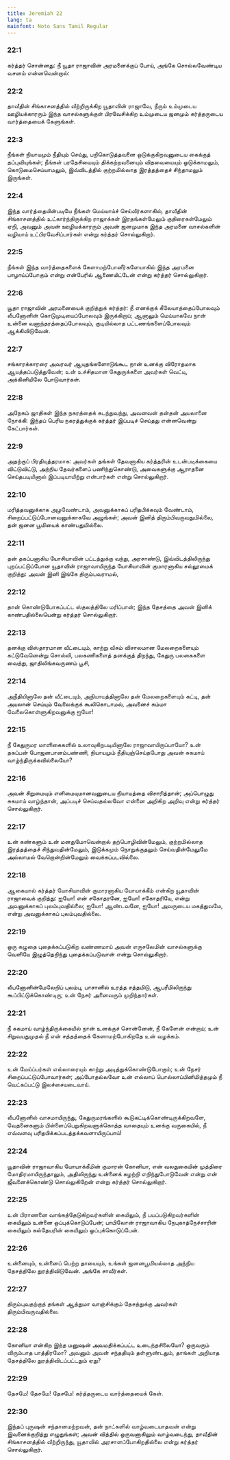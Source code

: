 ```yaml
---
title: Jeremiah 22
lang: ta
mainfont: Noto Sans Tamil Regular
---
```


###  22:1

கர்த்தர் சொன்னது: நீ யூதா ராஜாவின் அரமனைக்குப் போய், அங்கே சொல்லவேண்டிய வசனம் என்னவென்றால்:

###  22:2

தாவீதின் சிங்காசனத்தில் வீற்றிருக்கிற யூதாவின் ராஜாவே, நீரும் உம்முடைய ஊழியக்காரரும் இந்த வாசல்களுக்குள் பிரவேசிக்கிற உம்முடைய ஜனமும் கர்த்தருடைய வார்த்தையைக் கேளுங்கள்.

###  22:3

நீங்கள் நியாயமும் நீதியும் செய்து, பறிகொடுத்தவனை ஒடுக்குகிறவனுடைய கைக்குத் தப்புவியுங்கள்; நீங்கள் பரதேசியையும் திக்கற்றவனையும் விதவையையும் ஒடுக்காமலும், கொடுமைசெய்யாமலும், இவ்விடத்தில் குற்றமில்லாத இரத்தத்தைச் சிந்தாமலும் இருங்கள்.

###  22:4

இந்த வார்த்தையின்படியே நீங்கள் மெய்யாய்ச் செய்வீர்களாகில், தாவீதின் சிங்காசனத்தில் உட்கார்ந்திருக்கிற ராஜாக்கள் இரதங்கள்மேலும் குதிரைகள்மேலும் ஏறி, அவனும் அவன் ஊழியக்காரரும் அவன் ஜனமுமாக இந்த அரமனை வாசல்களின் வழியாய் உட்பிரவேசிப்பார்கள் என்று கர்த்தர் சொல்லுகிறார்.

###  22:5

நீங்கள் இந்த வார்த்தைகளைக் கேளாமற்போனீர்களேயாகில் இந்த அரமனை பாழாய்ப்போகும் என்று என்பேரில் ஆணையிட்டேன் என்று கர்த்தர் சொல்லுகிறார்.

###  22:6

யூதா ராஜாவின் அரமனையைக் குறித்துக் கர்த்தர்: நீ எனக்குக் கீலேயாத்தைப்போலவும் லீபனோனின் கொடுமுடியைப்போலவும் இருக்கிறாய்; ஆனாலும் மெய்யாகவே நான் உன்னை வனாந்தரத்தைப்போலவும், குடியில்லாத பட்டணங்களைப்போலவும் ஆக்கிவிடுவேன்.

###  22:7

சங்காரக்காரரை அவரவர் ஆயுதங்களோடுங்கூட நான் உனக்கு விரோதமாக ஆயத்தப்படுத்துவேன்; உன் உச்சிதமான கேதுருக்களை அவர்கள் வெட்டி, அக்கினியிலே போடுவார்கள்.

###  22:8

அநேகம் ஜாதிகள் இந்த நகரத்தைக் கடந்துவந்து, அவனவன் தன்தன் அயலானை நோக்கி: இந்தப் பெரிய நகரத்துக்குக் கர்த்தர் இப்படிச் செய்தது என்னவென்று கேட்பார்கள்.

###  22:9

அதற்குப் பிரதியுத்தரமாக: அவர்கள் தங்கள் தேவனாகிய கர்த்தரின் உடன்படிக்கையை விட்டுவிட்டு, அந்நிய தேவர்களைப் பணிந்துகொண்டு, அவைகளுக்கு ஆராதனை செய்தபடியினால் இப்படியாயிற்று என்பார்கள் என்று சொல்லுகிறார்.

###  22:10

மரித்தவனுக்காக அழவேண்டாம், அவனுக்காகப் பரிதபிக்கவும் வேண்டாம், சிறைப்பட்டுப்போனவனுக்காகவே அழுங்கள்; அவன் இனித் திரும்பிவருவதுமில்லை, தன் ஜனன பூமியைக் காண்பதுமில்லை.

###  22:11

தன் தகப்பனாகிய யோசியாவின் பட்டத்துக்கு வந்து, அரசாண்டு, இவ்விடத்திலிருந்து புறப்பட்டுப்போன யூதாவின் ராஜாவாயிருந்த யோசியாவின் குமாரனாகிய சல்லூமைக் குறித்து: அவன் இனி இங்கே திரும்பவராமல்,

###  22:12

தான் கொண்டுபோகப்பட்ட ஸ்தலத்திலே மரிப்பான்; இந்த தேசத்தை அவன் இனிக் காண்பதில்லையென்று கர்த்தர் சொல்லுகிறார்.

###  22:13

தனக்கு விஸ்தாரமான வீட்டையும், காற்று வீசும் விசாலமான மேலறைகளையும் கட்டுவேனென்று சொல்லி, பலகணிகளைத் தனக்குத் திறந்து, கேதுரு பலகைகளை வைத்து, ஜாதிலிங்கவருணம் பூசி,

###  22:14

அநீதியினாலே தன் வீட்டையும், அநியாயத்தினாலே தன் மேலறைகளையும் கட்டி, தன் அயலான் செய்யும் வேலைக்குக் கூலிகொடாமல், அவனைச் சும்மா வேலைகொள்ளுகிறவனுக்கு ஐயோ!

###  22:15

நீ கேதுருமர மாளிகைகளில் உலாவுகிறபடியினாலே ராஜாவாயிருப்பாயோ? உன் தகப்பன் போஜனபானம்பண்ணி, நியாயமும் நீதியுஞ்செய்தபோது அவன் சுகமாய் வாழ்ந்திருக்கவில்லையோ?

###  22:16

அவன் சிறுமையும் எளிமையுமானவனுடைய நியாயத்தை விசாரித்தான்; அப்பொழுது சுகமாய் வாழ்ந்தான், அப்படிச் செய்வதல்லவோ என்னை அறிகிற அறிவு என்று கர்த்தர் சொல்லுகிறார்.

###  22:17

உன் கண்களும் உன் மனதுமோவென்றால் தற்பொழிவின்மேலும், குற்றமில்லாத இரத்தத்தைச் சிந்துவதின்மேலும், இடுக்கமும் நொறுக்குதலும் செய்வதின்மேலுமே அல்லாமல் வேறொன்றின்மேலும் வைக்கப்படவில்லை.

###  22:18

ஆகையால் கர்த்தர் யோசியாவின் குமாரனாகிய யோயாக்கீம் என்கிற யூதாவின் ராஜாவைக் குறித்து: ஐயோ! என் சகோதரனே, ஐயோ! சகோதரியே, என்று அவனுக்காகப் புலம்புவதில்லை; ஐயோ! ஆண்டவனே, ஐயோ! அவருடைய மகத்துவமே, என்று அவனுக்காகப் புலம்புவதில்லை.

###  22:19

ஒரு கழுதை புதைக்கப்படுகிற வண்ணமாய் அவன் எருசலேமின் வாசல்களுக்கு வெளியே இழுத்தெறிந்து புதைக்கப்படுவான் என்று சொல்லுகிறார்.

###  22:20

லீபனோனின்மேலேறிப் புலம்பு, பாசானில் உரத்த சத்தமிடு, ஆபரீமிலிருந்து கூப்பிட்டுக்கொண்டிரு; உன் நேசர் அனைவரும் முறிந்தார்கள்.

###  22:21

நீ சுகமாய் வாழ்ந்திருக்கையில் நான் உனக்குச் சொன்னேன், நீ கேளேன் என்றாய்; உன் சிறுவயதுமுதல் நீ என் சத்தத்தைக் கேளாமற்போகிறதே உன் வழக்கம்.

###  22:22

உன் மேய்ப்பர்கள் எல்லாரையும் காற்று அடித்துக்கொண்டுபோகும்; உன் நேசர் சிறைப்பட்டுப்போவார்கள்; அப்போதல்லவோ உன் எல்லாப் பொல்லாப்பினிமித்தமும் நீ வெட்கப்பட்டு இலச்சையடைவாய்.

###  22:23

லீபனோனில் வாசமாயிருந்து, கேதுருமரங்களில் கூடுகட்டிக்கொண்டிருக்கிறவளே, வேதனைகளும் பிள்ளைப்பெறுகிறவளுக்கொத்த வாதையும் உனக்கு வருகையில், நீ எவ்வளவு பரிதபிக்கப்படத்தக்கவளாயிருப்பாய்!

###  22:24

யூதாவின் ராஜாவாகிய யோயாக்கீமின் குமாரன் கோனியா, என் வலதுகையின் முத்திரை மோதிரமாயிருந்தாலும், அதிலிருந்து உன்னைக் கழற்றி எறிந்துபோடுவேன் என்று என் ஜீவனைக்கொண்டு சொல்லுகிறேன் என்று கர்த்தர் சொல்லுகிறார்.

###  22:25

உன் பிராணனை வாங்கத்தேடுகிறவர்களின் கையிலும், நீ பயப்படுகிறவர்களின் கையிலும் உன்னை ஒப்புக்கொடுப்பேன்; பாபிலோன் ராஜாவாகிய நேபுகாத்நேச்சாரின் கையிலும் கல்தேயரின் கையிலும் ஒப்புக்கொடுப்பேன்.

###  22:26

உன்னையும், உன்னைப் பெற்ற தாயையும், உங்கள் ஜனனபூமியல்லாத அந்நிய தேசத்திலே துரத்திவிடுவேன். அங்கே சாவீர்கள்.

###  22:27

திரும்புவதற்குத் தங்கள் ஆத்துமா வாஞ்சிக்கும் தேசத்துக்கு அவர்கள் திரும்பிவருவதில்லை.

###  22:28

கோனியா என்கிற இந்த மனுஷன் அவமதிக்கப்பட்ட உடைந்தசிலையோ? ஒருவரும் விரும்பாத பாத்திரமோ? அவனும் அவன் சந்ததியும் தள்ளுண்டதும், தாங்கள் அறியாத தேசத்திலே துரத்திவிடப்பட்டதும் ஏது?

###  22:29

தேசமே! தேசமே! தேசமே! கர்த்தருடைய வார்த்தையைக் கேள்.

###  22:30

இந்தப் புருஷன் சந்தானமற்றவன், தன் நாட்களில் வாழ்வடையாதவன் என்று இவனைக்குறித்து எழுதுங்கள்; அவன் வித்தில் ஒருவனாகிலும் வாழ்வடைந்து, தாவீதின் சிங்காசனத்தில் வீற்றிருந்து, யூதாவில் அரசாளப்போகிறதில்லை என்று கர்த்தர் சொல்லுகிறார்.

